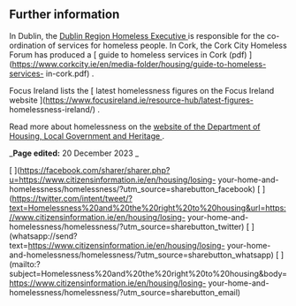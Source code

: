 ##  Further information

In Dublin, the [ Dublin Region Homeless Executive
](https://www.homelessdublin.ie/) is responsible for the co-ordination of
services for homeless people. In Cork, the Cork City Homeless Forum has
produced a [ guide to homeless services in Cork (pdf)
](https://www.corkcity.ie/en/media-folder/housing/guide-to-homeless-services-
in-cork.pdf) .

Focus Ireland lists the [ latest homelessness figures on the Focus Ireland
website ](https://www.focusireland.ie/resource-hub/latest-figures-
homelessness-ireland/) .

Read more about homelessness on the [ website of the Department of Housing,
Local Government and Heritage
](https://www.gov.ie/en/publication/76fb5-homelessness/?referrer=http://www.housing.gov.ie/housing/homelessness/policy/homelessness)
.

_**Page edited:** 20 December 2023 _

[
](https://facebook.com/sharer/sharer.php?u=https://www.citizensinformation.ie/en/housing/losing-
your-home-and-homelessness/homelessness/?utm_source=sharebutton_facebook) [
](https://twitter.com/intent/tweet/?text=Homelessness%20and%20the%20right%20to%20housing&url=https://www.citizensinformation.ie/en/housing/losing-
your-home-and-homelessness/homelessness/?utm_source=sharebutton_twitter) [
](whatsapp://send?text=https://www.citizensinformation.ie/en/housing/losing-
your-home-and-homelessness/homelessness/?utm_source=sharebutton_whatsapp) [
](mailto:?subject=Homelessness%20and%20the%20right%20to%20housing&body=https://www.citizensinformation.ie/en/housing/losing-
your-home-and-homelessness/homelessness/?utm_source=sharebutton_email) [
](javascript:void\(0\))
